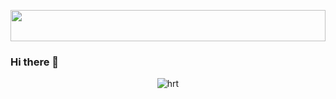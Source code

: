 <p align="left" width="100%"> <img src="https://media3.giphy.com/media/eUdtR10ZsxlFC/giphy.gif?cid=ecf05e47g2gd6hi4rzpyrysih5lm7wtp780yboh95hv77ba1&rid=giphy.gif&ct=g" width="100%" height="50px"/> </p>
  
<!-- <p align="left"> <img src="https://komarev.com/ghpvc/?username=thomas21-jquerry" alt="thomas21-jquerry" /> </p> -->

### Hi there 👋 

<p align="center"> <img src="https://github-readme-stats.vercel.app/api?username=thomas21-jquerry&show_icons=true&theme=tokyonight" alt="hrt" /> </p>  <br>

<!--
**thomas21-jquerry/thomas21-jquerry** is a ✨ _special_ ✨ repository because its `README.md` (this file) appears on your GitHub profile.

Here are some ideas to get you started:

- 🔭 I’m currently working on ...
- 🌱 I’m currently learning ...
- 👯 I’m looking to collaborate on ...
- 🤔 I’m looking for help with ...
- 💬 Ask me about ...
- 📫 How to reach me: ...
- 😄 Pronouns: ...
- ⚡ Fun fact: ...
-->
